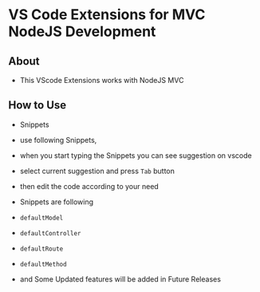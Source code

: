 # VS Code Extensions for MVC NodeJS Development

## About

- This VScode Extensions works with NodeJS MVC

## How to Use

- Snippets

- use following Snippets,
- when you start typing the Snippets you can see suggestion on vscode 
- select current suggestion and press `Tab` button
- then edit the code according to your need

- Snippets are following

- `defaultModel`
- `defaultController`
- `defaultRoute`
- `defaultMethod`

- and Some Updated features will be added in Future Releases


